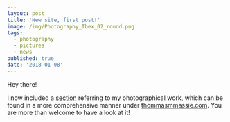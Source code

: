 ```yaml
---
layout: post
title: 'New site, first post!'
image: /img/Photography_Ibex_02_round.png
tags:
  - photography
  - pictures
  - news
published: true
date: '2018-01-08'
---
```


Hey there!

I now included a [section](Photography.md) referring to my photographical work, which can be found in a more comprehensive manner under [thommasmmassie.com](http://www.thomasmmassie.com/). You are more than welcome to have a look at it!
